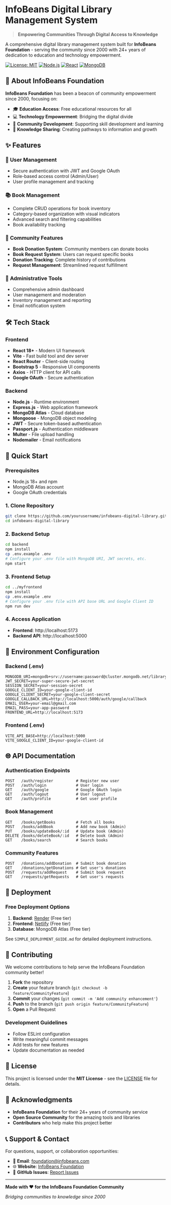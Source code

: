 # InfoBeans Digital Library Management System

> **Empowering Communities Through Digital Access to Knowledge**

A comprehensive digital library management system built for **InfoBeans Foundation** - serving the community since 2000 with 24+ years of dedication to education and technology empowerment.

[![License: MIT](https://img.shields.io/badge/License-MIT-yellow.svg)](https://opensource.org/licenses/MIT)
[![Node.js](https://img.shields.io/badge/Node.js-18+-green.svg)](https://nodejs.org/)
[![React](https://img.shields.io/badge/React-18+-blue.svg)](https://reactjs.org/)
[![MongoDB](https://img.shields.io/badge/MongoDB-Atlas-green.svg)](https://www.mongodb.com/atlas)

## 🌟 About InfoBeans Foundation

**InfoBeans Foundation** has been a beacon of community empowerment since 2000, focusing on:
- 🎓 **Education Access**: Free educational resources for all
- 💻 **Technology Empowerment**: Bridging the digital divide
- 🤝 **Community Development**: Supporting skill development and learning
- 📖 **Knowledge Sharing**: Creating pathways to information and growth

## ✨ Features

### 👥 **User Management**
- Secure authentication with JWT and Google OAuth
- Role-based access control (Admin/User)
- User profile management and tracking

### 📚 **Book Management**
- Complete CRUD operations for book inventory
- Category-based organization with visual indicators
- Advanced search and filtering capabilities
- Book availability tracking

### 🎁 **Community Features**
- **Book Donation System**: Community members can donate books
- **Book Request System**: Users can request specific books
- **Donation Tracking**: Complete history of contributions
- **Request Management**: Streamlined request fulfillment

### 🔧 **Administrative Tools**
- Comprehensive admin dashboard
- User management and moderation
- Inventory management and reporting
- Email notification system

## 🛠️ Tech Stack

### **Frontend**
- **React 18+** - Modern UI framework
- **Vite** - Fast build tool and dev server
- **React Router** - Client-side routing
- **Bootstrap 5** - Responsive UI components
- **Axios** - HTTP client for API calls
- **Google OAuth** - Secure authentication

### **Backend**
- **Node.js** - Runtime environment
- **Express.js** - Web application framework
- **MongoDB Atlas** - Cloud database
- **Mongoose** - MongoDB object modeling
- **JWT** - Secure token-based authentication
- **Passport.js** - Authentication middleware
- **Multer** - File upload handling
- **Nodemailer** - Email notifications

## 🚀 Quick Start

### **Prerequisites**
- Node.js 18+ and npm
- MongoDB Atlas account
- Google OAuth credentials

### **1. Clone Repository**
```bash
git clone https://github.com/yourusername/infobeans-digital-library.git
cd infobeans-digital-library
```

### **2. Backend Setup**
```bash
cd backend
npm install
cp .env.example .env
# Configure your .env file with MongoDB URI, JWT secrets, etc.
npm start
```

### **3. Frontend Setup**
```bash
cd ../myfrontend
npm install
cp .env.example .env
# Configure your .env file with API base URL and Google Client ID
npm run dev
```

### **4. Access Application**
- **Frontend**: http://localhost:5173
- **Backend API**: http://localhost:5000

## 📝 Environment Configuration

### **Backend (.env)**
```env
MONGODB_URI=mongodb+srv://username:password@cluster.mongodb.net/library_mangement
JWT_SECRET=your-super-secure-jwt-secret
SESSION_SECRET=your-session-secret
GOOGLE_CLIENT_ID=your-google-client-id
GOOGLE_CLIENT_SECRET=your-google-client-secret
GOOGLE_CALLBACK_URL=http://localhost:5000/auth/google/callback
EMAIL_USER=your-email@gmail.com
EMAIL_PASS=your-app-password
FRONTEND_URL=http://localhost:5173
```

### **Frontend (.env)**
```env
VITE_API_BASE=http://localhost:5000
VITE_GOOGLE_CLIENT_ID=your-google-client-id
```

## 🌐 API Documentation

### **Authentication Endpoints**
```
POST   /auth/register          # Register new user
POST   /auth/login             # User login
GET    /auth/google            # Google OAuth login
GET    /auth/logout            # User logout
GET    /auth/profile           # Get user profile
```

### **Book Management**
```
GET    /books/getBooks         # Fetch all books
POST   /books/addBook          # Add new book (Admin)
PUT    /books/updateBook/:id   # Update book (Admin)
DELETE /books/deleteBook/:id   # Delete book (Admin)
GET    /books/search           # Search books
```

### **Community Features**
```
POST   /donations/addDonation  # Submit book donation
GET    /donations/getDonations # Get user's donations
POST   /requests/addRequest    # Submit book request
GET    /requests/getRequests   # Get user's requests
```

## 🚀 Deployment

### **Free Deployment Options**
1. **Backend**: [Render](https://render.com) (Free tier)
2. **Frontend**: [Netlify](https://netlify.com) (Free tier)
3. **Database**: MongoDB Atlas (Free tier)

See `SIMPLE_DEPLOYMENT_GUIDE.md` for detailed deployment instructions.

## 🤝 Contributing

We welcome contributions to help serve the InfoBeans Foundation community better!

1. **Fork** the repository
2. **Create** your feature branch (`git checkout -b feature/CommunityFeature`)
3. **Commit** your changes (`git commit -m 'Add community enhancement'`)
4. **Push** to the branch (`git push origin feature/CommunityFeature`)
5. **Open** a Pull Request

### **Development Guidelines**
- Follow ESLint configuration
- Write meaningful commit messages
- Add tests for new features
- Update documentation as needed

## 📄 License

This project is licensed under the **MIT License** - see the [LICENSE](LICENSE) file for details.

## 🙏 Acknowledgments

- **InfoBeans Foundation** for their 24+ years of community service
- **Open Source Community** for the amazing tools and libraries
- **Contributors** who help make this project better

## 📞 Support & Contact

For questions, support, or collaboration opportunities:

- 📧 **Email**: foundation@infobeans.com
- 🌐 **Website**: [InfoBeans Foundation](https://infobeansuniversity.com)
- 📱 **GitHub Issues**: [Report Issues](https://github.com/yourusername/infobeans-digital-library/issues)

---

**Made with ❤️ for the InfoBeans Foundation Community**

*Bridging communities to knowledge since 2000*
